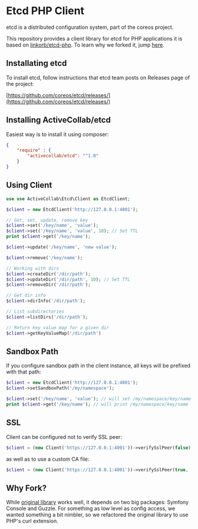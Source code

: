 # Etcd PHP Client

etcd is a distributed configuration system, part of the coreos project.

This repository provides a client library for etcd for PHP applications it is based on [linkorb/etcd-php](https://github.com/linkorb/etcd-php). To learn why we forked it, jump [here](#why_fork).

## Installating etcd

To install etcd, follow instructions that etcd team posts on Releases page of the project:

[https://github.com/coreos/etcd/releases/](https://github.com/coreos/etcd/releases/)

## Installing ActiveCollab/etcd

Easiest way is to install it using composer:

```json
{
    "require" : {
        "activecollab/etcd": "^1.0"
    }
}
```

## Using Client

```php
use use ActiveCollab\Etcd\Client as EtcdClient;

$client = new EtcdClient('http://127.0.0.1:4001');

// Get, set, update, remove key
$client->set('/key/name', 'value');
$client->set('/key/name', 'value', 10); // Set TTL
print $client->get('/key/name');

$client->update('/key/name', 'new value');

$client->remove('/key/name');

// Working with dirs
$client->createDir('/dir/path');
$client->updateDir('/dir/path', 10); // Set TTL
$client->removeDir('/dir/path');

// Get dir info
$client->dirInfo('/dir/path');

// List subdirectories
$client->listDirs('/dir/path');

// Return key value map for a given dir
$client->getKeyValueMap('/dir/path')
```

## Sandbox Path

If you configure sandbox path in the client instance, all keys will be prefixed with that path:

```php
$client = new EtcdClient('http://127.0.0.1:4001');
$client->setSandboxPath('/my/namespace');

$client->set('/key/name', 'value'); // will set /my/namespace/key/name
print $client->get('/key/name'); // will print /my/namespace/key/name
```


## SSL

Client can be configured not to verify SSL peer:

```php
$client = (new Client('https://127.0.0.1:4001'))->verifySslPeer(false);
```

as well as to use a custom CA file:

```php
$client = (new Client('https://127.0.0.1:4001'))->verifySslPeer(true, '/path/to/ca/file');
```

## Why Fork?

While [original library](https://github.com/linkorb/etcd-php) works well, it depends on two big packages: Symfony Console and Guzzle. For something as low level as config access, we wanted something a bit nimbler, so we refactored the original library to use PHP's curl extension.
